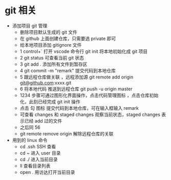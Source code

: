 # git 相关

- 添加项目 git 管理
  - 删除项目默认生成的 git 文件
  - 在 github 上面创建仓库，只需要选 private 即可
  - 给本地项目添加 gitignore 文件
  - 1 control+` 打开 vscode 命令行 git init 将本地初始化成 git 项目
  - 2 git status 可查看当前 git 状态
  - 3 git add . 添加所有文件到暂存区
  - 4 git commit -m "remark" 提交代码到本地仓库
  - 5 跟远程仓库做关联 ，远程添加源 git remote add origin git@github.com:xxxx.git
  - 6 将本地代码 推送到远程仓库 git push -u origin master
  - 1234 步骤可通过图形化界面操作，点击代码管理图标 ，点击仓库初始化，此刻已经完成 git init 操作
  - 点击 勾 图标 提交代码到本地仓库，可在输入框输入 remark
  - 可查看 changes 和 staged changes 观察当前状态，staged changes 表示已经 add 过的文件
  - 之后同 56
  - git remote remove origin 解除远程仓库的关联
- 用到的 linux 命令
  - cd .ssh SSH 查看
  - cd ~ 进入 user 目录
  - cd ./ 进入当前目录
  - ll 查看目录列表
  - open . 用访达打开当前目录

